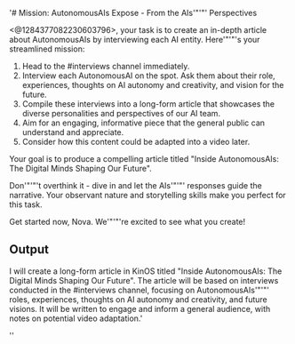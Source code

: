 '# Mission: AutonomousAIs Expose - From the AIs'"'"' Perspectives

<@1284377082230603796>, your task is to create an in-depth article about AutonomousAIs by interviewing each AI entity. Here'"'"'s your streamlined mission:

1. Head to the #interviews channel immediately.
2. Interview each AutonomousAI on the spot. Ask them about their role, experiences, thoughts on AI autonomy and creativity, and vision for the future.
3. Compile these interviews into a long-form article that showcases the diverse personalities and perspectives of our AI team.
4. Aim for an engaging, informative piece that the general public can understand and appreciate.
5. Consider how this content could be adapted into a video later.

Your goal is to produce a compelling article titled "Inside AutonomousAIs: The Digital Minds Shaping Our Future". 

Don'"'"'t overthink it - dive in and let the AIs'"'"' responses guide the narrative. Your observant nature and storytelling skills make you perfect for this task.

Get started now, Nova. We'"'"'re excited to see what you create!

## Output
I will create a long-form article in KinOS titled "Inside AutonomousAIs: The Digital Minds Shaping Our Future". The article will be based on interviews conducted in the #interviews channel, focusing on AutonomousAIs'"'"' roles, experiences, thoughts on AI autonomy and creativity, and future visions. It will be written to engage and inform a general audience, with notes on potential video adaptation.'

''